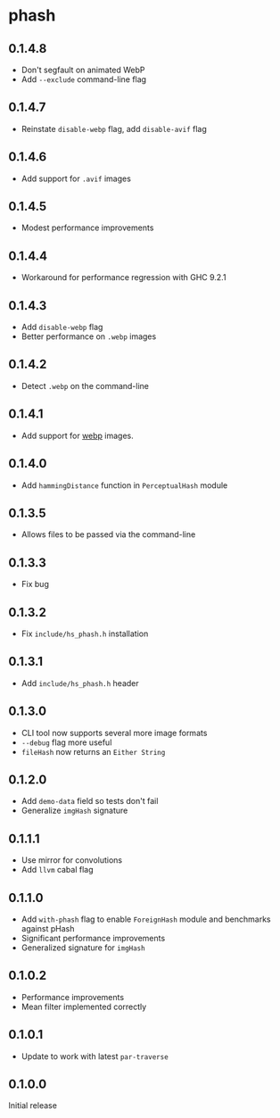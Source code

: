 # phash

## 0.1.4.8

  * Don't segfault on animated WebP
  * Add `--exclude` command-line flag

## 0.1.4.7

  * Reinstate `disable-webp` flag, add `disable-avif` flag

## 0.1.4.6

  * Add support for `.avif` images

## 0.1.4.5

  * Modest performance improvements

## 0.1.4.4

  * Workaround for performance regression with GHC 9.2.1

## 0.1.4.3

  * Add `disable-webp` flag
  * Better performance on `.webp` images

## 0.1.4.2

  * Detect `.webp` on the command-line

## 0.1.4.1

  * Add support for [webp](https://developers.google.com/speed/webp) images.

## 0.1.4.0

  * Add `hammingDistance` function in `PerceptualHash` module

## 0.1.3.5

  * Allows files to be passed via the command-line

## 0.1.3.3

  * Fix bug

## 0.1.3.2

  * Fix `include/hs_phash.h` installation

## 0.1.3.1

  * Add `include/hs_phash.h` header

## 0.1.3.0

  * CLI tool now supports several more image formats
  * `--debug` flag more useful
  * `fileHash` now returns an `Either String`

## 0.1.2.0

  * Add `demo-data` field so tests don't fail
  * Generalize `imgHash` signature

## 0.1.1.1

  * Use mirror for convolutions
  * Add `llvm` cabal flag

## 0.1.1.0

  * Add `with-phash` flag to enable `ForeignHash` module and benchmarks
    against pHash
  * Significant performance improvements
  * Generalized signature for `imgHash`

## 0.1.0.2

  * Performance improvements
  * Mean filter implemented correctly

## 0.1.0.1

  * Update to work with latest `par-traverse`

## 0.1.0.0

Initial release
